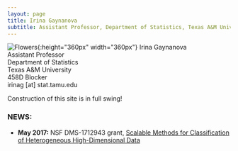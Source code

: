 ```yaml
---
layout: page
title: Irina Gaynanova
subtitle: Assistant Professor, Department of Statistics, Texas A&M University
---
```


![Flowers](../img/irina-gaynanova.jpg){:height="360px" width="360px"} Irina Gaynanova <br> Assistant Professor <br> Department of Statistics <br> Texas A&M University <br> 458D Blocker <br> irinag [at] stat.tamu.edu


Construction of this site is in full swing!


### NEWS:

* **May 2017:** NSF DMS-1712943 grant, [Scalable Methods for Classification of Heterogeneous High-Dimensional Data](https://nsf.gov/awardsearch/showAward?AWD_ID=1712943&HistoricalAwards=false)
